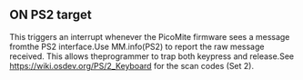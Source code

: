 ## ON PS2 target

This triggers an interrupt whenever the PicoMite firmware sees a message fromthe PS2 interface.Use MM.info(PS2) to report the raw message received. This allows theprogrammer to trap both keypress and release.See https://wiki.osdev.org/PS/2_Keyboard for the scan codes (Set 2).